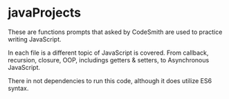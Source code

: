 # javaProjects
These are functions prompts that asked by CodeSmith are used to practice writing JavaScript.

In each file is a different topic of JavaScript is covered. From callback, recursion, closure, OOP, includings getters & setters, to
Asynchronous JavaScript.

There in not dependencies to run this code, although it does utilize ES6 syntax.
